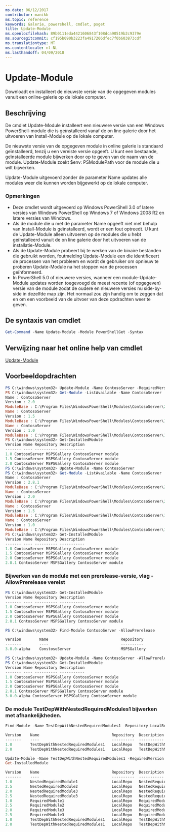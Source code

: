 ```yaml
---
ms.date: 06/12/2017
contributor: manikb
ms.topic: reference
keywords: Galerie, powershell, cmdlet, psget
title: Update-Module
ms.openlocfilehash: 89b0111eda4421606843f108dca90519b2c9379e
ms.sourcegitcommit: cf195b090b3223fa4917206dfec7f0b603873cdf
ms.translationtype: MT
ms.contentlocale: nl-NL
ms.lasthandoff: 04/09/2018
---
```

# <a name="update-module"></a>Update-Module

Downloadt en installeert de nieuwste versie van de opgegeven modules vanuit een online-galerie op de lokale computer.

## <a name="description"></a>Beschrijving

De cmdlet Update-Module installeert een nieuwere versie van een Windows PowerShell-module die is geïnstalleerd vanaf de on line galerie door het uitvoeren van Install-Module op de lokale computer.

De nieuwste versie van de opgegeven module in online galerie is standaard geïnstalleerd, tenzij u een vereiste versie opgeeft. U kunt een bestaande, geïnstalleerde module bijwerken door op te geven van de naam van de module. Update-Module zoekt $env: PSModulePath voor de module die u wilt bijwerken.

Update-Module uitgevoerd zonder de parameter Name updates alle modules weer die kunnen worden bijgewerkt op de lokale computer.

### <a name="notes"></a>Opmerkingen

- Deze cmdlet wordt uitgevoerd op Windows PowerShell 3.0 of latere versies van Windows PowerShell op Windows 7 of Windows 2008 R2 en latere versies van Windows.
- Als de module die u met de parameter Name opgeeft niet met behulp van Install-Module is geïnstalleerd, wordt er een fout optreedt. U kunt de Update-Module alleen uitvoeren op de modules die u hebt geïnstalleerd vanuit de on line galerie door het uitvoeren van de installatie-Module.
- Als de Update-Module probeert bij te werken van de binaire bestanden die gebruikt worden, foutmelding Update-Module een die identificeert de processen van het probleem en wordt de gebruiker om opnieuw te proberen Update-Module na het stoppen van de processen geïnformeerd.
- In PowerShell 5.0 of nieuwere versies, wanneer een module-Update-Module updates worden toegevoegd de meest recente (of opgegeven) versie van de module zodat de oudere en nieuwere versies nu side-by-side in dezelfde map zijn. Het normaal zou zijn handig om te zeggen dat en om een voorbeeld van de uitvoer van deze opdrachten weer te geven.


## <a name="cmdlet-syntax"></a>De syntaxis van cmdlet
```powershell
Get-Command -Name Update-Module -Module PowerShellGet -Syntax
```

## <a name="cmdlet-online-help-reference"></a>Verwijzing naar het online help van cmdlet

[Update-Module](http://go.microsoft.com/fwlink/?LinkID=398576)


## <a name="example-commands"></a>Voorbeeldopdrachten

```powershell
PS C:\windows\system32> Update-Module -Name ContosoServer -RequiredVersion 1.5
PS C:\windows\system32> Get-Module -ListAvailable -Name ContosoServer | Format-List Name,Version,ModuleBase
Name : ContosoServer
Version : 2.0
ModuleBase : C:\Program Files\WindowsPowerShell\Modules\ContosoServer\2.0
Name : ContosoServer
Version : 1.5
ModuleBase : C:\Program Files\WindowsPowerShell\Modules\ContosoServer\1.5
Name : ContosoServer
Version : 1.0
ModuleBase : C:\Program Files\WindowsPowerShell\Modules\ContosoServer\1.0
PS C:\windows\system32> Get-InstalledModule
Version Name Repository Description
------- ---- ---------- -----------
1.0 ContosoServer MSPSGallery ContosoServer module
1.5 ContosoServer MSPSGallery ContosoServer module
2.0 ContosoServer MSPSGallery ContosoServer module
PS C:\windows\system32> Update-Module -Name ContosoServer
PS C:\windows\system32> Get-Module -ListAvailable -Name ContosoServer | Format-List Name,Version,ModuleBase
Name : ContosoServer
Version : 2.8.1
ModuleBase : C:\Program Files\WindowsPowerShell\Modules\ContosoServer\2.8.1
Name : ContosoServer
Version : 2.0
ModuleBase : C:\Program Files\WindowsPowerShell\Modules\ContosoServer\2.0
Name : ContosoServer
Version : 1.5
ModuleBase : C:\Program Files\WindowsPowerShell\Modules\ContosoServer\1.5
Name : ContosoServer
Version : 1.0
ModuleBase : C:\Program Files\WindowsPowerShell\Modules\ContosoServer\1.0
PS C:\windows\system32> Get-InstalledModule
Version Name Repository Description
------- ---- ---------- -----------
1.0 ContosoServer MSPSGallery ContosoServer module
1.5 ContosoServer MSPSGallery ContosoServer module
2.0 ContosoServer MSPSGallery ContosoServer module
2.8.1 ContosoServer MSPSGallery ContosoServer module
```

### <a name="update-the-module-with-a-prerelease-version-requires--allowprerelease-flag"></a>Bijwerken van de module met een prerelease-versie, vlag - AllowPrerelease vereist
```powershell
PS C:\windows\system32> Get-InstalledModule
Version Name Repository Description
------- ---- ---------- -----------
1.0 ContosoServer MSPSGallery ContosoServer module
1.5 ContosoServer MSPSGallery ContosoServer module
2.0 ContosoServer MSPSGallery ContosoServer module
2.8.1 ContosoServer MSPSGallery ContosoServer module

PS C:\windows\system32> Find-Module ContosoServer -AllowPrerelease

Version        Name                                Repository           Description
-------        ----                                ----------           -----------
3.0.0-alpha    ConstosoServer                      MSPSGallery          The PowerShell Contoso Server deployment tools...

PS C:\windows\system32> Update-Module -Name ContosoServer -AllowPrerelease
PS C:\windows\system32> Get-InstalledModule
Version Name Repository Description
------- ---- ---------- -----------
1.0 ContosoServer MSPSGallery ContosoServer module
1.5 ContosoServer MSPSGallery ContosoServer module
2.0 ContosoServer MSPSGallery ContosoServer module
2.8.1 ContosoServer MSPSGallery ContosoServer module
3.0.0-alpha ContosoServer MSPSGallery ContosoServer module

```


### <a name="update-the-testdepwithnestedrequiredmodules1-module-with-dependencies"></a>De module TestDepWithNestedRequiredModules1 bijwerken met afhankelijkheden.
```powershell
Find-Module -Name TestDepWithNestedRequiredModules1 -Repository LocalRepo -AllVersions

Version    Name                                Repository  Description
-------    ----                                ----------  -----------
1.0        TestDepWithNestedRequiredModules1   LocalRepo   TestDepWithNestedRequiredModules1 module
2.0        TestDepWithNestedRequiredModules1   LocalRepo   TestDepWithNestedRequiredModules1 module

Update-Module -Name TestDepWithNestedRequiredModules1 -RequiredVersion 2.0
Get-InstalledModule

Version    Name                                Repository  Description
-------    ----                                ----------  -----------
1.0        NestedRequiredModule1               LocalRepo   NestedRequiredModule1 module
2.5        NestedRequiredModule2               LocalRepo   NestedRequiredModule2 module
2.0        NestedRequiredModule3               LocalRepo   NestedRequiredModule3 module
2.5        NestedRequiredModule3               LocalRepo   NestedRequiredModule3 module
1.0        RequiredModule1                     LocalRepo   RequiredModule1 module
2.5        RequiredModule2                     LocalRepo   RequiredModule2 module
2.0        RequiredModule3                     LocalRepo   RequiredModule3 module
2.5        RequiredModule3                     LocalRepo   RequiredModule3 module
1.0        TestDepWithNestedRequiredModules1   LocalRepo   TestDepWithNestedRequiredModules1 module
2.0        TestDepWithNestedRequiredModules1   LocalRepo   TestDepWithNestedRequiredModules1 module



```